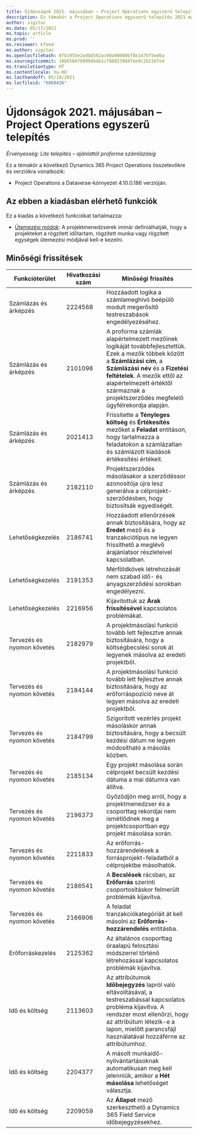 ```yaml
---
title: Újdonságok 2021. májusában – Project Operations egyszerű telepítés
description: Ez témakör a Project Operations egyszerű telepítés 2021 májusi kiadásában elérhető minőségi frissítésekről nyújt tájékoztatást.
author: sigitac
ms.date: 05/17/2021
ms.topic: article
ms.prod: ''
ms.reviewer: kfend
ms.author: sigitac
ms.openlocfilehash: 6fb1955e2adb8562ac00a90880bf8e147bf5ed6a
ms.sourcegitcommit: 18bb56676999dbde1cf880239847ee9c2b216fe4
ms.translationtype: HT
ms.contentlocale: hu-HU
ms.lasthandoff: 05/18/2021
ms.locfileid: "6060436"
---
```

# <a name="whats-new-may-2021---project-operations-lite-deployment"></a>Újdonságok 2021. májusában – Project Operations egyszerű telepítés

_Érvényesség: Lite telepítés – ajánlattól proforma számlázásig_

Ez a témakör a következő Dynamics 365 Project Operations összetevőkre és verziókra vonatkozik:

   - Project Operations a Dataverse-környezet 4.10.0.186 verzióján.

## <a name="features-included-in-this-release"></a>Az ebben a kiadásban elérhető funkciók

Ez a kiadás a következő funkciókat tartalmazza:

- [Ütemezési módok](../../project-management/scheduling-modes.md): A projektmenedzserek immár definiálhatják, hogy a projekteket a rögzített időtartam, rögzített munka vagy rögzített egységek ütemezési módjával kell-e kezelni.

## <a name="quality-updates"></a>Minőségi frissítések

| **Funkcióterület** | **Hivatkozási szám** | **Minőségi frissítés** |
| --- | --- | --- |
| Számlázás és árképzés | 2224568 | Hozzáadott logika a számlameghívó beépülő modult megerősítő testreszabások engedélyezéséhez. |
| Számlázás és árképzés | 2101098 | A proforma számlák alapértelmezett mezőinek logikáját továbbfejlesztettük. Ezek a mezők többek között a **Számlázási cím**, a **Számlázási név** és a **Fizetési feltételek**. A mezők ettől az alapértelmezett értéktől származnak a projektszerződés megfelelő ügyfélrekordja alapján. |
| Számlázás és árképzés | 2021413 | Frissítette a **Tényleges költség** és **Értékesítés** mezőket a **Feladat** entitáson, hogy tartalmazza a feladatokon a számlázatlan és számlázott kiadások értékesítési értékeit. |
| Számlázás és árképzés | 2182110 | Projektszerződés másolásakor a szerződéssor azonosítója újra lesz generálva a célprojekt-szerződésben, hogy biztosítsák egyediségét. |
| Lehetőségkezelés | 2186741 | Hozzáadott ellenőrzések annak biztosítására, hogy az **Eredet** mező és a tranzakciótípus ne legyen frissíthető a meglévő árajánlatsor részleteivel kapcsolatban. |
| Lehetőségkezelés | 2191353 | Mérföldkövek létrehozását nem szabad idő- és anyagszerződési sorokban engedélyezni. |
| Lehetőségkezelés | 2216956 | Kijavítottuk az **Árak frissítésével** kapcsolatos problémákat. |
| Tervezés és nyomon követés | 2182979 | A projektmásolási funkció tovább lett fejlesztve annak biztosítására, hogy a költségbecslési sorok át legyenek másolva az eredeti projektből. |
| Tervezés és nyomon követés | 2184144 | A projektmásolási funkció tovább lett fejlesztve annak biztosítására, hogy az erőforráspozíció neve át legyen másolva az eredeti projektből. |
| Tervezés és nyomon követés | 2184799 | Szigorított vezérlés projekt másoláskor annak biztosítására, hogy a becsült kezdési dátum ne legyen módosítható a másolás közben. |
| Tervezés és nyomon követés | 2185134 | Egy projekt másolása során célprojekt becsült kezdési dátuma a mai dátumra van állítva. |
| Tervezés és nyomon követés | 2196373 | Győződjön meg arról, hogy a projektmenedzser és a csoporttag rekordjai nem ismétlődnek meg a projektcsoportban egy projekt másolása során. |
| Tervezés és nyomon követés | 2211833 | Az erőforrás-hozzárendelések a forrásprojekt-feladatból a célprojektbe másolhatók. |
| Tervezés és nyomon követés | 2186541 | A **Becslések** rácsban, az **Erőforrás** szerinti csoportosításkor felmerült problémák kijavítva. |
| Tervezés és nyomon követés | 2166906 | A feladat tranzakciókategóriáit át kell másolni az **Erőforrás-hozzárendelés** entitásba. |
| Erőforráskezelés | 2125362 | Az általános csoporttag óraalapú felosztási módszerrel történő létrehozással kapcsolatos problémák kijavítva. |
| Idő és költség | 2113603 | Az attribútumok **Időbejegyzés** lapról való eltávolításával, a testreszabással kapcsolatos probléma kijavítva. A rendszer most ellenőrzi, hogy az attribútum létezik-e a lapon, mielőtt parancsfájl használatával hozzáférne az attribútumhoz. |
| Idő és költség | 2204377 | A másolt munkaidő-nyilvántartásoknak automatikusan meg kell jelenniük, amikor a **Hét másolása** lehetőséget választja. |
| Idő és költség | 2209059 | Az **Állapot** mező szerkeszthető a Dynamics 365 Field Service időbejegyzésekhez. |

